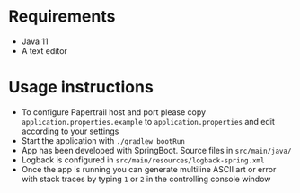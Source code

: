 Requirements
============

* Java 11
* A text editor


Usage instructions
==================

* To configure Papertrail host and port please copy `application.properties.example`
  to `application.properties` and edit according to your settings
* Start the application with `./gradlew bootRun`
* App has been developed with SpringBoot. Source files in `src/main/java/`
* Logback is configured in `src/main/resources/logback-spring.xml`
* Once the app is running you can generate multiline ASCII art or error with stack traces by
  typing `1` or `2` in the controlling console window

